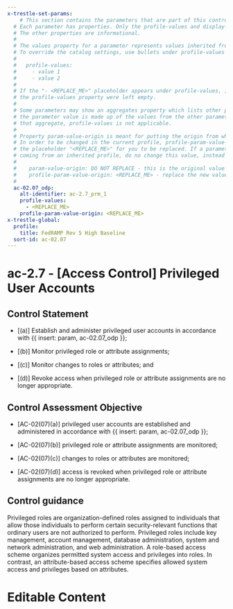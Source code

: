 ```yaml
---
x-trestle-set-params:
    # This section contains the parameters that are part of this control.
  # Each parameter has properties. Only the profile-values and display-name properties are editable.
  # The other properties are informational.
  #
  # The values property for a parameter represents values inherited from the OSCAL catalog.
  # To override the catalog settings, use bullets under profile-values as shown below:
  #
  #   profile-values:
  #     - value 1
  #     - value 2
  #
  # If the "- <REPLACE_ME>" placeholder appears under profile-values, it is the same as if
  # the profile-values property were left empty.
  #
  # Some parameters may show an aggregates property which lists other parameters. This means
  # the parameter value is made up of the values from the other parameters. For parameters
  # that aggregate, profile-values is not applicable.
  #
  # Property param-value-origin is meant for putting the origin from where that parameter comes from.
  # In order to be changed in the current profile, profile-param-value-origin property will be displayed with
  # the placeholder "<REPLACE_ME>" for you to be replaced. If a parameter already has a param-value-origin
  # coming from an inherited profile, do no change this value, instead use profile-param-value-origin as follows:
  #
  #    param-value-origin: DO NOT REPLACE - this is the original value
  #    profile-param-value-origin: <REPLACE_ME> - replace the new value required HERE
  #
  ac-02.07_odp:
    alt-identifier: ac-2.7_prm_1
    profile-values:
      - <REPLACE_ME>
    profile-param-value-origin: <REPLACE_ME>
x-trestle-global:
  profile:
    title: FedRAMP Rev 5 High Baseline
  sort-id: ac-02.07
---
```


# ac-2.7 - \[Access Control\] Privileged User Accounts

## Control Statement

- \[(a)\] Establish and administer privileged user accounts in accordance with {{ insert: param, ac-02.07_odp }};

- \[(b)\] Monitor privileged role or attribute assignments;

- \[(c)\] Monitor changes to roles or attributes; and

- \[(d)\] Revoke access when privileged role or attribute assignments are no longer appropriate.

## Control Assessment Objective

- \[AC-02(07)(a)\] privileged user accounts are established and administered in accordance with {{ insert: param, ac-02.07_odp }};

- \[AC-02(07)(b)\] privileged role or attribute assignments are monitored;

- \[AC-02(07)(c)\] changes to roles or attributes are monitored;

- \[AC-02(07)(d)\] access is revoked when privileged role or attribute assignments are no longer appropriate.

## Control guidance

Privileged roles are organization-defined roles assigned to individuals that allow those individuals to perform certain security-relevant functions that ordinary users are not authorized to perform. Privileged roles include key management, account management, database administration, system and network administration, and web administration. A role-based access scheme organizes permitted system access and privileges into roles. In contrast, an attribute-based access scheme specifies allowed system access and privileges based on attributes.

# Editable Content

<!-- Make additions and edits below -->
<!-- The above represents the contents of the control as received by the profile, prior to additions. -->
<!-- If the profile makes additions to the control, they will appear below. -->
<!-- The above markdown may not be edited but you may edit the content below, and/or introduce new additions to be made by the profile. -->
<!-- If there is a yaml header at the top, parameter values may be edited. Use --set-parameters to incorporate the changes during assembly. -->
<!-- The content here will then replace what is in the profile for this control, after running profile-assemble. -->
<!-- The current profile has no added parts for this control, but you may add new ones here. -->
<!-- Each addition must have a heading either of the form ## Control my_addition_name -->
<!-- or ## Part a. (where the a. refers to one of the control statement labels.) -->
<!-- "## Control" parts are new parts added after the statement part. -->
<!-- "## Part" parts are new parts added into the top-level statement part with that label. -->
<!-- Subparts may be added with nested hash levels of the form ### My Subpart Name -->
<!-- underneath the parent ## Control or ## Part being added -->
<!-- See https://oscal-compass.github.io/compliance-trestle/tutorials/ssp_profile_catalog_authoring/ssp_profile_catalog_authoring for guidance. -->
